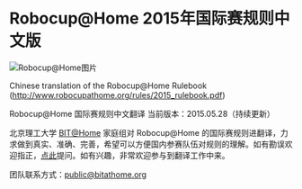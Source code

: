 # Robocup@Home 2015年国际赛规则中文版
![Robocup@Home图片][1]

Chinese translation of the Robocup@Home Rulebook (http://www.robocupathome.org/rules/2015_rulebook.pdf)

Robocup@Home 国际赛规则中文翻译 当前版本：2015.05.28（持续更新）

北京理工大学 [BIT@Home][3] 家庭组对 Robocup@Home 的国际赛规则进翻译，力求做到真实、准确、完善，希望可以方便国内参赛队伍对规则的理解。如有勘误欢迎指正，[点此][2]提问。如有兴趣，非常欢迎参与到翻译工作中来。

团队联系方式：public@bitathome.org

[1]:http://7xn1ex.com1.z0.glb.clouddn.com/Robocup@Home_customLogo.jpg
[2]:https://github.com/BitatHomeReferenceMaterial/Robocup-Home-Rulebook-in-Chinese/issues
[3]:http://www.bitathome.org
